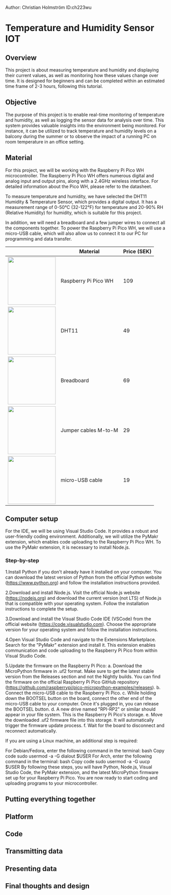 Author: Christian Holmström
ID:ch223wu

# Temperature and Humidity Sensor IOT
 <p align="center">

 
## Overview
This project is about measuring temperature and humidity and displaying their current values, as well as monitoring how these values change over time. 
It is designed for beginners and can be completed within an estimated time frame of 2-3 hours, following this tutorial.
## Objective
The purpose of this project is to enable real-time monitoring of temperature and humidity, as well as logging the sensor data for analysis over time. 
This system provides valuable insights into the environment being monitored. 
For instance, it can be utilized to track temperature and humidity levels on a balcony during the summer or to observe the impact of a running PC on room temperature in an office setting.

## Material
For this project, we will be working with the Raspberry Pi Pico WH microcontroller. 
The Raspberry Pi Pico WH offers numerous digital and analog input and output pins, along with a 2.4GHz wireless interface. For detailed information about the Pico WH, please refer to the datasheet.

To measure temperature and humidity, we have selected the DHT11 Humidity & Temperature Sensor, which provides a digital output. 
It has a measurement range of 0-50°C (32-122°F) for temperature and 20-90% RH (Relative Humidity) for humidity, which is suitable for this project.

In addition, we will need a breadboard and a few jumper wires to connect all the components together. 
To power the Raspberry Pi Pico WH, we will use a micro-USB cable, which will also allow us to connect it to our PC for programming and data transfer.

|    | Material | Price (SEK) |
|----|----------|-------------|
| <img src='' width=150> | Raspberry Pi Pico WH | 109 |
| <img src='' width=150> | DHT11 | 49 |
| <img src='' width=150> | Breadboard           | 69  |
| <img src='' width=150> | Jumper cables M-to-M | 29  |
| <img src='' width=150> | micro-USB cable | 19 |

## Computer setup
For the IDE, we will be using Visual Studio Code. It provides a robust and user-friendly coding environment. 
Additionally, we will utilize the PyMakr extension, which enables code uploading to the Raspberry Pi Pico WH. 
To use the PyMakr extension, it is necessary to install Node.js.

### Step-by-step
1.Install Python if you don't already have it installed on your computer. You can download the latest version of Python from the official Python website (https://www.python.org) and follow the installation instructions provided.

2.Download and install Node.js. Visit the official Node.js website (https://nodejs.org) and download the current version (not LTS) of Node.js that is compatible with your operating system. Follow the installation instructions to complete the setup.

3.Download and install the Visual Studio Code IDE (VSCode) from the official website (https://code.visualstudio.com). Choose the appropriate version for your operating system and follow the installation instructions.

4.Open Visual Studio Code and navigate to the Extensions Marketplace. Search for the "PyMakr" extension and install it. This extension enables communication and code uploading to the Raspberry Pi Pico from within Visual Studio Code.

5.Update the firmware on the Raspberry Pi Pico:
a. Download the MicroPython firmware in .uf2 format. Make sure to get the latest stable version from the Releases section and not the Nightly builds. You can find the firmware on the official Raspberry Pi Pico GitHub repository (https://github.com/raspberrypi/pico-micropython-examples/releases).
b. Connect the micro-USB cable to the Raspberry Pi Pico.
c. While holding down the BOOTSEL button on the board, connect the other end of the micro-USB cable to your computer. Once it's plugged in, you can release the BOOTSEL button.
d. A new drive named "RPI-RP2" or similar should appear in your file system. This is the Raspberry Pi Pico's storage.
e. Move the downloaded .uf2 firmware file into this storage. It will automatically trigger the firmware update process.
f. Wait for the board to disconnect and reconnect automatically.

If you are using a Linux machine, an additional step is required:

For Debian/Fedora, enter the following command in the terminal:
bash
Copy code
sudo usermod -a -G dialout $USER
For Arch, enter the following command in the terminal:
bash
Copy code
sudo usermod -a -G uucp $USER
By following these steps, you will have Python, Node.js, Visual Studio Code, the PyMakr extension, and the latest MicroPython firmware set up for your Raspberry Pi Pico. You are now ready to start coding and uploading programs to your microcontroller.

## Putting everything together

## Platform


## Code

## Transmitting data

## Presenting data

## Final thoughts and design
